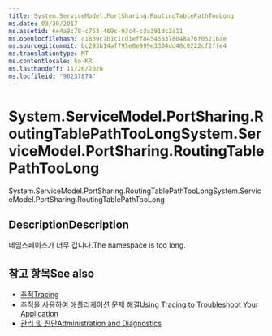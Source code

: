 ```yaml
---
title: System.ServiceModel.PortSharing.RoutingTablePathTooLong
ms.date: 03/30/2017
ms.assetid: 6e4a9c78-c753-469c-93c4-c3a391dc2a11
ms.openlocfilehash: c1839c7b1c1cd1eff845458378048a76f05216ae
ms.sourcegitcommit: bc293b14af795e0e999e3304dd40c0222cf2ffe4
ms.translationtype: MT
ms.contentlocale: ko-KR
ms.lasthandoff: 11/26/2020
ms.locfileid: "96237874"
---
```

# <a name="systemservicemodelportsharingroutingtablepathtoolong"></a><span data-ttu-id="8c7af-102">System.ServiceModel.PortSharing.RoutingTablePathTooLong</span><span class="sxs-lookup"><span data-stu-id="8c7af-102">System.ServiceModel.PortSharing.RoutingTablePathTooLong</span></span>

<span data-ttu-id="8c7af-103">System.ServiceModel.PortSharing.RoutingTablePathTooLong</span><span class="sxs-lookup"><span data-stu-id="8c7af-103">System.ServiceModel.PortSharing.RoutingTablePathTooLong</span></span>  
  
## <a name="description"></a><span data-ttu-id="8c7af-104">Description</span><span class="sxs-lookup"><span data-stu-id="8c7af-104">Description</span></span>  

 <span data-ttu-id="8c7af-105">네임스페이스가 너무 깁니다.</span><span class="sxs-lookup"><span data-stu-id="8c7af-105">The namespace is too long.</span></span>  
  
## <a name="see-also"></a><span data-ttu-id="8c7af-106">참고 항목</span><span class="sxs-lookup"><span data-stu-id="8c7af-106">See also</span></span>

- [<span data-ttu-id="8c7af-107">추적</span><span class="sxs-lookup"><span data-stu-id="8c7af-107">Tracing</span></span>](index.md)
- [<span data-ttu-id="8c7af-108">추적을 사용하여 애플리케이션 문제 해결</span><span class="sxs-lookup"><span data-stu-id="8c7af-108">Using Tracing to Troubleshoot Your Application</span></span>](using-tracing-to-troubleshoot-your-application.md)
- [<span data-ttu-id="8c7af-109">관리 및 진단</span><span class="sxs-lookup"><span data-stu-id="8c7af-109">Administration and Diagnostics</span></span>](../index.md)
